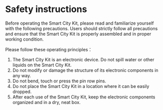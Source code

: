 ﻿# Safety instructions

Before operating the Smart City Kit, please read and familiarize yourself with the following precautions. Users should strictly follow all precautions and ensure that the Smart City Kit is properly assembled and in proper working condition.

Please follow these operating principles：

1. The Smart City Kit is an electronic device. Do not spill water or other liquids on the Smart City Kit.
3. Do not modify or damage the structure of its electronic components in any way.
4. Do not bend, touch or press the pin row pins.
5. Do not place the Smart City Kit in a location where it can be easily dropped.
6. After each use of the Smart City Kit, keep the electronic components organized and in a dry, neat box.
